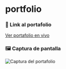 # portfolio
### 🔗 Link al portafolio
[Ver portafolio en vivo](https://estebangabriel.github.io/)

### 🖼 Captura de pantalla
![Captura del portafolio](img/captura-portafolio.png)
